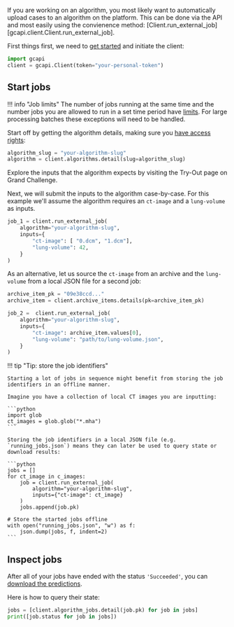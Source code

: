 If you are working on an algorithm, you most likely want to automatically upload cases to an algorithm on the platform. This can be done via the API and most easily using the convienence method: [Client.run_external_job][gcapi.client.Client.run_external_job].

First things first, we need to [get started](../../getting-started.md) and initiate the client:

```Python
import gcapi
client = gcapi.Client(token="your-personal-token")
```

## Start jobs

!!! info "Job limits"
    The number of jobs running at the same time and the number jobs you are allowed to run in a set time period have [limits](https://grand-challenge.org/documentation/try-out-your-algorithm/#credits). For large processing batches these exceptions will need to be handled.


Start off by getting the algorithm details, making sure you [have access rights](../../getting-started.md#access-rights):

```Python
algorithm_slug = "your-algorithm-slug"
algorithm = client.algorithms.detail(slug=algorithm_slug)
```

Explore the inputs that the algorithm expects by visiting the Try-Out page on Grand Challenge.



Next, we will submit the inputs to the algorithm case-by-case. For this example we'll assume the algorithm requires an `ct-image` and a `lung-volume` as inputs.

```python
job_1 = client.run_external_job(
    algorithm="your-algorithm-slug",
    inputs={
        "ct-image": [ "0.dcm", "1.dcm"],
        "lung-volume": 42,
    }
)
```

As an alternative, let us source the `ct-image` from an archive and the `lung-volume` from a local JSON file for a second job:

```python
archive_item_pk = "09e38ccd..."
archive_item = client.archive_items.details(pk=archive_item_pk)

job_2 =  client.run_external_job(
    algorithm="your-algorithm-slug",
    inputs={
        "ct-image": archive_item.values[0],
        "lung-volume": "path/to/lung-volume.json",
    }
)
```

!!! tip "Tip: store the job identifiers"

    Starting a lot of jobs in sequence might benefit from storing the job identifiers in an offline manner.

    Imagine you have a collection of local CT images you are inputting:

    ```python
    import glob
    ct_images = glob.glob("*.mha")
    ```

    Storing the job identifiers in a local JSON file (e.g. `running_jobs.json`) means they can later be used to query state or download results:

    ```python
    jobs = []
    for ct_image in c_images:
        job = client.run_external_job(
            algorithm="your-algorithm-slug",
            inputs={"ct-image": ct_image}
        )
        jobs.append(job.pk)

    # Store the started jobs offline
    with open("running_jobs.json", "w") as f:
        json.dump(jobs, f, indent=2)
    ```

## Inspect jobs
After all of your jobs have ended with the status `'Succeeded'`, you can [download the predictions](../algorithm/download_algorithm_predictions.md).

Here is how to query their state:

```python
jobs = [client.algorithm_jobs.detail(job.pk) for job in jobs]
print([job.status for job in jobs])
```
